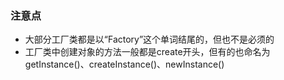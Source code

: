 ### 注意点
- 大部分工厂类都是以“Factory”这个单词结尾的，但也不是必须的
- 工厂类中创建对象的方法一般都是create开头，但有的也命名为getInstance()、createInstance()、newInstance()


